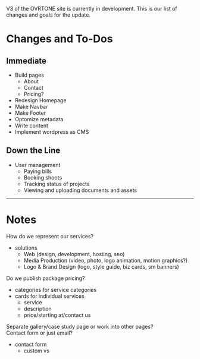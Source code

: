 V3 of the OVRTONE site is currently in development. This is our list of changes and goals for the update.

# Changes and To-Dos

## Immediate
- Build pages
    - About
    - Contact
    - Pricing?
- Redesign Homepage
- Make Navbar
- Make Footer
- Optomize metadata
- Write content
- Implement wordpress as CMS

## Down the Line
- User management
    - Paying bills
    - Booking shoots
    - Tracking status of projects
    - Viewing and uploading documents and assets

<hr>

# Notes
How do we represent our services? 
- solutions
    - Web (design, development, hosting, seo)
    - Media Production (video, photo, logo animation, motion graphics?)
    - Logo & Brand Design (logo, style guide, biz cards, sm banners)

Do we publish package pricing?  
- categories for service categories
- cards for individual services
    - service
    - description
    - price/starting at/contact us

Separate gallery/case study page or work into other pages?  
Contact form or just email?  
- contact form
    - custom vs

